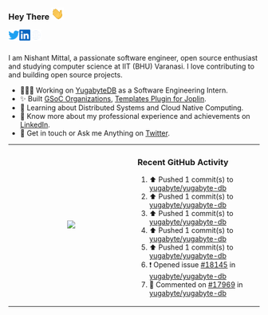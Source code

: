 ### Hey There <img src="./assets/wave.gif" width="25px">
<a href="http://urls.nishantwrp.com/github-to-twitter" target="_blank">
  <img align="left" alt="Nishant's Twitter" width="22px" src="./assets/twitter.svg" />
</a>
<a href="http://urls.nishantwrp.com/github-to-linkedin" target="_blank">
  <img align="left" alt="Nishant's LinkedIn" width="22px" src="./assets/linkedin.svg" />
</a>
<a href="http://urls.nishantwrp.com/github-to-site" target="_blank">
  <img align="left" alt="Nishant's Site" width="22px" src="./assets/globe.svg" />
</a>
<br /><br />

I am Nishant Mittal, a passionate software engineer, open source enthusiast and studying computer science at IIT (BHU) Varanasi. I love contributing to and building open source projects.

- 👨🏽‍💻 Working on [YugabyteDB](https://www.github.com/yugabyte) as a Software Engineering Intern.
- ✨ Built [GSoC Organizations](https://www.gsocorganizations.dev/), [Templates Plugin for Joplin](https://github.com/joplin/plugin-templates).
- 🌱 Learning about Distributed Systems and Cloud Native Computing.
- 🚀 Know more about my professional experience and achievements on [LinkedIn](http://urls.nishantwrp.com/github-to-linkedin).
- 💬 Get in touch or Ask me Anything on [Twitter](http://urls.nishantwrp.com/github-to-twitter).

<table><tr>
<td valign="center" width="50%"><div align="center">

<a href="http://urls.nishantwrp.com/github-to-twitter"><img src="https://gtce.itsvg.in/api?username=nishantwrp&theme=transparent&response=true&border=false&time=true&icon=default" style="height:100%"/></a>

</div></td>

<td valign="top" width="50%">

### Recent GitHub Activity
<!--RECENT_ACTIVITY:start-->
1. ⬆️ Pushed 1 commit(s) to [yugabyte/yugabyte-db](https://github.com/yugabyte/yugabyte-db)<br>
2. ⬆️ Pushed 1 commit(s) to [yugabyte/yugabyte-db](https://github.com/yugabyte/yugabyte-db)<br>
3. ⬆️ Pushed 1 commit(s) to [yugabyte/yugabyte-db](https://github.com/yugabyte/yugabyte-db)<br>
4. ⬆️ Pushed 1 commit(s) to [yugabyte/yugabyte-db](https://github.com/yugabyte/yugabyte-db)<br>
5. ⬆️ Pushed 1 commit(s) to [yugabyte/yugabyte-db](https://github.com/yugabyte/yugabyte-db)<br>
6. ❗️ Opened issue [#18145](https://github.com/yugabyte/yugabyte-db/issues/18145) in [yugabyte/yugabyte-db](https://github.com/yugabyte/yugabyte-db)<br>
7. 💬 Commented on [#17969](https://github.com/yugabyte/yugabyte-db/issues/17969#issuecomment-1623007312) in [yugabyte/yugabyte-db](https://github.com/yugabyte/yugabyte-db)<br>
<!--RECENT_ACTIVITY:end-->

</td>
</tr></table>
